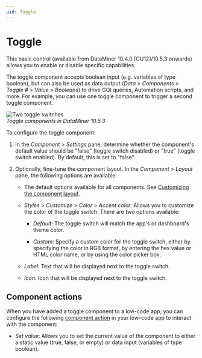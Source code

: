 ```yaml
---
uid: Toggle
---
```


# Toggle

This basic control (available from DataMiner 10.4.0 [CU12]/10.5.3 onwards<!--RN 41903-->) allows you to enable or disable specific capabilities.

The toggle component accepts boolean input (e.g. variables of type boolean), but can also be used as data output (*Data* > *Components* > *Toggle #* > *Value* > *Booleans*) to drive GQI queries, Automation scripts, and more. For example, you can use one toggle component to trigger a second toggle component.

![Two toggle switches](~/user-guide/images/Notification_and_Vibration_Controls.gif)<br>*Toggle components in DataMiner 10.5.3*

To configure the toggle component:

1. In the *Component* > *Settings* pane, determine whether the component's default value should be "false" (toggle switch disabled) or "true" (toggle switch enabled). By default, this is set to "false".

1. Optionally, fine-tune the component layout. In the *Component* > *Layout* pane, the following options are available:

   - The default options available for all components. See [Customizing the component layout](xref:Customize_Component_Layout).

   - *Styles* > *Customize* > *Color* > *Accent color*: Allows you to customize the color of the toggle switch<!--RN 41859-->. There are two options available:

     - *Default*: The toggle switch will match the app's or dashboard's theme color.

     - *Custom*: Specify a custom color for the toggle switch, either by specifying the color in RGB format, by entering the hex value or HTML color name, or by using the color picker box.

   - *Label*: Text that will be displayed next to the toggle switch.

   - *Icon*: Icon that will be displayed next to the toggle switch.

## Component actions

When you have added a toggle component to a low-code app, you can configure the following [component action](xref:LowCodeApps_event_config#executing-a-component-action) in your low-code app to interact with the component:

- *Set value*: Allows you to set the current value of the component to either a static value (true, false, or empty) or data input (variables of type boolean)<!--RN 41911-->.

